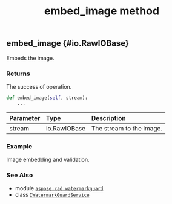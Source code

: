 ﻿---
title: embed_image method
second_title: Aspose.CAD for Python via .NET API References
description: 
type: docs
weight: 20
url: /python-net/aspose.cad.watermarkguard/iwatermarkguardservice/embed_image/
is_root: false
---

## embed_image {#io.RawIOBase}

Embeds the image.


### Returns 


The success of operation.


```python
def embed_image(self, stream):
    ...
```


| Parameter | Type | Description |
| :- | :- | :- |
| stream | io.RawIOBase | The stream to the image. |

### Example 


Image embedding and validation.



### See Also
* module [`aspose.cad.watermarkguard`](../../)
* class [`IWatermarkGuardService`](/cad/python-net/aspose.cad.watermarkguard/iwatermarkguardservice)
